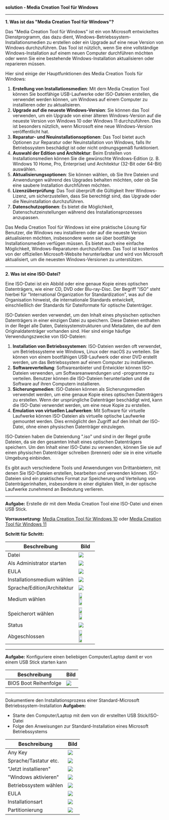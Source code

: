 
**solution - Media Creation Tool für Windows**

---

**1. Was ist das "Media Creation Tool für Windows"?**

Das "Media Creation Tool für Windows" ist ein von Microsoft entwickeltes Dienstprogramm, das dazu dient, Windows-Betriebssystem-Installationsmedien zu erstellen oder ein Upgrade auf eine neue Version von Windows durchzuführen. Das Tool ist nützlich, wenn Sie eine vollständige Windows-Installation auf einem neuen Computer durchführen möchten oder wenn Sie eine bestehende Windows-Installation aktualisieren oder reparieren müssen.

Hier sind einige der Hauptfunktionen des Media Creation Tools für Windows:

1. **Erstellung von Installationsmedien**: Mit dem Media Creation Tool können Sie bootfähige USB-Laufwerke oder ISO-Dateien erstellen, die verwendet werden können, um Windows auf einem Computer zu installieren oder zu aktualisieren.
2. **Upgrade auf die neueste Windows-Version**: Sie können das Tool verwenden, um ein Upgrade von einer älteren Windows-Version auf die neueste Version von Windows 10 oder Windows 11 durchzuführen. Dies ist besonders nützlich, wenn Microsoft eine neue Windows-Version veröffentlicht hat.
3. **Reparatur- und Neuinstallationsoptionen**: Das Tool bietet auch Optionen zur Reparatur oder Neuinstallation von Windows, falls Ihr Betriebssystem beschädigt ist oder nicht ordnungsgemäß funktioniert.
4. **Auswahl der Edition und Architektur**: Beim Erstellen von Installationsmedien können Sie die gewünschte Windows-Edition (z. B. Windows 10 Home, Pro, Enterprise) und Architektur (32-Bit oder 64-Bit) auswählen.
5. **Aktualisierungsoptionen**: Sie können wählen, ob Sie Ihre Dateien und Anwendungen während des Upgrades behalten möchten, oder ob Sie eine saubere Installation durchführen möchten.
6. **Lizenzüberprüfung**: Das Tool überprüft die Gültigkeit Ihrer Windows-Lizenz, um sicherzustellen, dass Sie berechtigt sind, das Upgrade oder die Neuinstallation durchzuführen.
7. **Datenschutzoptionen**: Es bietet die Möglichkeit, Datenschutzeinstellungen während des Installationsprozesses anzupassen.

Das Media Creation Tool für Windows ist eine praktische Lösung für Benutzer, die Windows neu installieren oder auf die neueste Version aktualisieren möchten, insbesondere wenn sie über bootfähige Installationsmedien verfügen müssen. Es bietet auch eine einfache Möglichkeit, Windows-Reparaturen durchzuführen. Das Tool ist kostenlos von der offiziellen Microsoft-Website herunterladbar und wird von Microsoft aktualisiert, um die neuesten Windows-Versionen zu unterstützen.

---

**2. Was ist eine ISO-Datei?**

Eine ISO-Datei ist ein Abbild oder eine genaue Kopie eines optischen Datenträgers, wie einer CD, DVD oder Blu-ray-Disc. Der Begriff "ISO" steht hierbei für "International Organization for Standardization", was auf die Organisation hinweist, die internationale Standards entwickelt, einschließlich der Standards für Dateiformate für optische Datenträger.

ISO-Dateien werden verwendet, um den Inhalt eines physischen optischen Datenträgers in einer einzigen Datei zu speichern. Diese Dateien enthalten in der Regel alle Daten, Dateisystemstrukturen und Metadaten, die auf dem Originaldatenträger vorhanden sind. Hier sind einige häufige Verwendungszwecke von ISO-Dateien:

1. **Installation von Betriebssystemen**: ISO-Dateien werden oft verwendet, um Betriebssysteme wie Windows, Linux oder macOS zu verteilen. Sie können von einem bootfähigen USB-Laufwerk oder einer DVD erstellt werden, um das Betriebssystem auf einem Computer zu installieren.
2. **Softwareverteilung**: Softwareanbieter und Entwickler können ISO-Dateien verwenden, um Softwareanwendungen und -programme zu verteilen. Benutzer können die ISO-Dateien herunterladen und die Software auf ihren Computern installieren.
3. **Sicherungsmedien**: ISO-Dateien können als Sicherungsmedien verwendet werden, um eine genaue Kopie eines optischen Datenträgers zu erstellen. Wenn der ursprüngliche Datenträger beschädigt wird, kann die ISO-Datei verwendet werden, um eine neue Kopie zu erstellen.
4. **Emulation von virtuellen Laufwerken**: Mit Software für virtuelle Laufwerke können ISO-Dateien als virtuelle optische Laufwerke gemountet werden. Dies ermöglicht den Zugriff auf den Inhalt der ISO-Datei, ohne einen physischen Datenträger einzulegen.

ISO-Dateien haben die Dateiendung ".iso" und sind in der Regel große Dateien, da sie den gesamten Inhalt eines optischen Datenträgers speichern. Um den Inhalt einer ISO-Datei zu verwenden, können Sie sie auf einen physischen Datenträger schreiben (brennen) oder sie in eine virtuelle Umgebung einbinden.

Es gibt auch verschiedene Tools und Anwendungen von Drittanbietern, mit denen Sie ISO-Dateien erstellen, bearbeiten und verwenden können. ISO-Dateien sind ein praktisches Format zur Speicherung und Verteilung von Datenträgerinhalten, insbesondere in einer digitalen Welt, in der optische Laufwerke zunehmend an Bedeutung verlieren.

---

**Aufgabe:** Erstelle dir mit dem Media Creation Tool eine ISO-Datei und einen USB Stick.

**Vorraussetzung:** [Media Creation Tool für Windows 10](https://www.microsoft.com/de-de/software-download/windows10/) oder [Media Creation Tool für Windows 11](https://www.microsoft.com/de-de/software-download/windows11/)

**Schritt für Schritt:**

| Beschreibung                | Bild |
| --------------------------- | ---- |
| Datei                       | <img src="https://github.com/dr-woitschek/learn/blob/main/Media_Creation_Tool_fuer_Windows/solution/Bilder_MediaCreationTool/MediaCreationTool_01.jpg"> |
| Als Administrator starten   | <img src="https://github.com/dr-woitschek/learn/blob/main/Media_Creation_Tool_fuer_Windows/solution/Bilder_MediaCreationTool/MediaCreationTool_02.jpg"> |
| EULA                        | <img src="https://github.com/dr-woitschek/learn/blob/main/Media_Creation_Tool_fuer_Windows/solution/Bilder_MediaCreationTool/MediaCreationTool_03.jpg"> |
| Installationsmedium wählen  | <img src="https://github.com/dr-woitschek/learn/blob/main/Media_Creation_Tool_fuer_Windows/solution/Bilder_MediaCreationTool/MediaCreationTool_04.jpg"> |
| Sprache/Edition/Architektur | <img src="https://github.com/dr-woitschek/learn/blob/main/Media_Creation_Tool_fuer_Windows/solution/Bilder_MediaCreationTool/MediaCreationTool_05.jpg"> |
| Medium wählen               | <img src="https://github.com/dr-woitschek/learn/blob/main/Media_Creation_Tool_fuer_Windows/solution/Bilder_MediaCreationTool/MediaCreationTool_06_USB.jpg" width="50%"> <img src="https://github.com/dr-woitschek/learn/blob/main/Media_Creation_Tool_fuer_Windows/solution/Bilder_MediaCreationTool/MediaCreationTool_06_ISO.jpg" width="50%"> |
| Speicherort wählen          | <img src="https://github.com/dr-woitschek/learn/blob/main/Media_Creation_Tool_fuer_Windows/solution/Bilder_MediaCreationTool/MediaCreationTool_07_ISO.jpg" width="50%"> <img src="https://github.com/dr-woitschek/learn/blob/main/Media_Creation_Tool_fuer_Windows/solution/Bilder_MediaCreationTool/MediaCreationTool_07_USB.jpg" width="50%"> |
| Status                      | <img src="https://github.com/dr-woitschek/learn/blob/main/Media_Creation_Tool_fuer_Windows/solution/Bilder_MediaCreationTool/MediaCreationTool_08.jpg"> |
| Abgeschlossen               | <img src="https://github.com/dr-woitschek/learn/blob/main/Media_Creation_Tool_fuer_Windows/solution/Bilder_MediaCreationTool/MediaCreationTool_09_ISO.jpg" width="50%"> <img src="https://github.com/dr-woitschek/learn/blob/main/Media_Creation_Tool_fuer_Windows/solution/Bilder_MediaCreationTool/MediaCreationTool_09_USB.jpg" width="50%"> |

---

**Aufgabe:** Konfiguriere einen beliebigen Computer/Laptop damit er von einem USB Stick starten kann

| Beschreibung                | Bild |
| --------------------------- | ---- |
| BIOS Boot Reihenfolge       | <img src="https://github.com/dr-woitschek/learn/blob/main/Media_Creation_Tool_fuer_Windows/solution/Bilder_BIOS/BIOS_01.jpg"> |

---

Dokumentiere den Installationsprozess einer Standard-Microsoft Betriebssystem-Installation
**Aufgaben:**
- Starte den Computer/Laptop mit dem von dir erstellten USB Stick/ISO-Datei
- Folge den Anweisungen zur Standard-Installation eines Microsoft Betriebssystems

| Beschreibung                | Bild |
| --------------------------- | ---- |
| Any Key                     | <img src="https://github.com/dr-woitschek/learn/blob/main/Media_Creation_Tool_fuer_Windows/solution/Bilder_Win10_Install/Windows10_01.jpg"> |
| Sprache/Tastatur etc.       | <img src="https://github.com/dr-woitschek/learn/blob/main/Media_Creation_Tool_fuer_Windows/solution/Bilder_Win10_Install/Windows10_02.jpg"> |
| "Jetzt installieren"        | <img src="https://github.com/dr-woitschek/learn/blob/main/Media_Creation_Tool_fuer_Windows/solution/Bilder_Win10_Install/Windows10_03.jpg"> |
| "Windows aktivieren"        | <img src="https://github.com/dr-woitschek/learn/blob/main/Media_Creation_Tool_fuer_Windows/solution/Bilder_Win10_Install/Windows10_04.jpg"> |
| Betriebssystem wählen       | <img src="https://github.com/dr-woitschek/learn/blob/main/Media_Creation_Tool_fuer_Windows/solution/Bilder_Win10_Install/Windows10_05.jpg"> |
| EULA                        | <img src="https://github.com/dr-woitschek/learn/blob/main/Media_Creation_Tool_fuer_Windows/solution/Bilder_Win10_Install/Windows10_06.jpg"> |
| Installationsart            | <img src="https://github.com/dr-woitschek/learn/blob/main/Media_Creation_Tool_fuer_Windows/solution/Bilder_Win10_Install/Windows10_07.jpg"> |
| Partitionierung             | <img src="https://github.com/dr-woitschek/learn/blob/main/Media_Creation_Tool_fuer_Windows/solution/Bilder_Win10_Install/Windows10_08.jpg"> |
